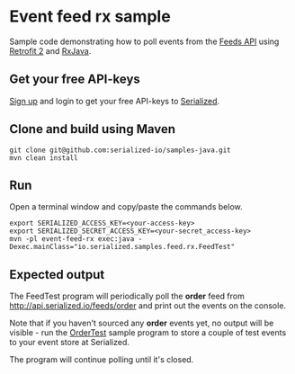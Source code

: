 # Event feed rx sample

Sample code demonstrating how to poll events from the [Feeds API](https://docs.serialized.io/api-reference/apis/feeds)
using [Retrofit 2](https://square.github.io/retrofit/) and [RxJava](https://github.com/ReactiveX/RxJava).

## Get your free API-keys

[Sign up](https://serialized.io/) and login to get your free API-keys to [Serialized](https://serialized.io).

## Clone and build using Maven

```
git clone git@github.com:serialized-io/samples-java.git
mvn clean install
```
  
## Run

Open a terminal window and copy/paste the commands below.

```
export SERIALIZED_ACCESS_KEY=<your-access-key>
export SERIALIZED_SECRET_ACCESS_KEY=<your-secret_access-key>
mvn -pl event-feed-rx exec:java -Dexec.mainClass="io.serialized.samples.feed.rx.FeedTest"
```

## Expected output

The FeedTest program will periodically poll the **order** feed from http://api.serialized.io/feeds/order and print out
the events on the console.

Note that if you haven't sourced any **order** events yet, no output will be visible - run the
[OrderTest](https://github.com/serialized-io/samples-java/tree/master/event-sourcing) sample program to store
a couple of test events to your event store at Serialized.

The program will continue polling until it's closed.